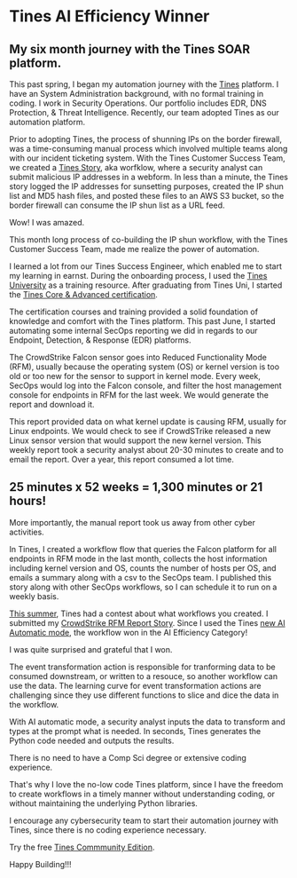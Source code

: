 # Tines AI Efficiency Winner
## My six month journey with the Tines SOAR platform.

This past spring, I began my automation journey with the [Tines](https://tines.com) platform.  I have an System Administration background, with no formal training in coding. I work in Security Operations.  Our portfolio includes EDR, DNS Protection, & Threat Intelligence. Recently, our team adopted Tines as our automation platform.

Prior to adopting Tines, the process of shunning IPs on the border firewall, was a time-consuming manual process which involved multiple teams along with our incident ticketing system.  With the Tines Customer Success Team, we created a [Tines Story](https://www.tines.com/docs/stories/), aka worfklow, where a security analyst can submit malicious IP addresses in a webform.  In less than a minute, the Tines story logged the IP addresses for sunsetting purposes, created the IP shun list and MD5 hash files, and posted these files to an AWS S3 bucket, so the border firewall can consume the IP shun list as a URL feed.

Wow! I was amazed.

This month long process of co-building the IP shun workflow, with the Tines Customer Success Team, made me realize the power of automation. 

I learned a lot from our Tines Success Engineer, which enabled me to start my learning in earnst.  During the onboarding process, I used the [Tines University](https://www.tines.com/university/) as a training resource.  After graduating from Tines Uni, I started the [Tines Core & Advanced certification](https://www.tines.com/get-certified/).

The certification courses and training provided a solid foundation of knowledge and comfort with the Tines platform. This past June, I started automating some internal SecOps reporting we did in regards to our Endpoint, Detection, & Response (EDR) platforms. 

The CrowdStrike Falcon sensor goes into Reduced Functionality Mode (RFM), usually because the operating system (OS) or kernel version is too old or too new for the sensor to support in kernel mode.  Every week, SecOps would log into the Falcon console, and filter the host management console for endpoints in RFM for the last week.  We would generate the report and download it.  

This report provided data on what kernel update is causing RFM, usually for Linux endpoints.  We would check to see if CrowdSTrike released a new Linux sensor version that would support the new kernel version. This weekly report took a security analyst about 20-30 minutes to create and to email the report. Over a year, this report consumed a lot time.

## 25 minutes x 52 weeks = 1,300 minutes or 21 hours!

More importantly, the manual report took us away from other cyber activities.

In Tines, I created a workflow flow that queries the Falcon platform for all endpoints in RFM mode in the last month, collects the host information including kernel version and OS, counts the number of hosts per OS, and emails a summary along with a csv to the SecOps team.  I published this story along with other SecOps workflows, so I can schedule it to run on a weekly basis.

[This summer](https://www.tines.com/you-did-what-with-tines/summer-2024/), Tines had a contest about what workflows you created. I submitted my [CrowdStrike RFM Report Story](https://www.tines.com/library/stories/1257278/?name=generate-a-crowdstrike-rfm-report-with-ai&redirected-from=%2Fyou-did-what-with-tines%2Fsummer-2024%2F). Since I used the Tines [new AI Automatic mode](https://www.tines.com/docs/actions/types/event-transformation/automatic/), the workflow won in the AI Efficiency Category! 

I was quite surprised and grateful that I won.

The event transformation action is responsible for tranforming data to be consumed downstream, or written to a resouce, so another workflow can use the data.  The learning curve for event transformation actions are challenging since they use different functions to slice and dice the data in the workflow.

With AI automatic mode, a security analyst inputs the data to transform and types at the prompt what is needed.  In seconds, Tines generates the Python code needed and outputs the results.

There is no need to have a Comp Sci degree or extensive coding experience. 

That's why I love the no-low code Tines platform, since I have the freedom to create workflows in a timely manner without understanding coding, or without maintaining the underlying Python libraries.

I encourage any cybersecurity team to start their automation journey with Tines, since there is no coding experience necessary.

Try the free [Tines Commmunity Edition](https://www.tines.com/pricing/).

Happy Building!!!

